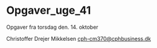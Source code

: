 # Opgaver_uge_41

Opgaver fra torsdag den. 14. oktober

Christoffer Drejer Mikkelsen cph-cm370@cphbusiness.dk
